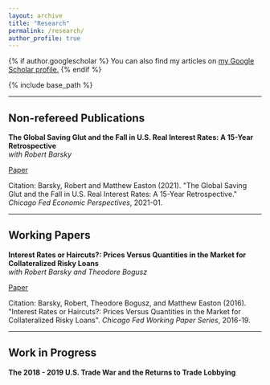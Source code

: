 ```yaml
---
layout: archive
title: "Research"
permalink: /research/
author_profile: true
---
```


{% if author.googlescholar %}
  You can also find my articles on <u><a href="{{author.googlescholar}}">my Google Scholar profile</a>.</u>
{% endif %}

{% include base_path %}

---

Non-refereed Publications
---

**The Global Saving Glut and the Fall in U.S. Real Interest Rates: A 15-Year Retrospective** <br>
*with Robert Barsky*

[Paper](http://mattheweaston.github.io/files/ep2021_01.pdf)

Citation: Barsky, Robert and Matthew Easton (2021). &quot;The Global Saving Glut and the Fall in U.S. Real Interest Rates: A 15-Year Retrospective.&quot; <i>Chicago Fed Economic Perspectives</i>, 2021-01.

---

Working Papers
---

**Interest Rates or Haircuts?: Prices Versus Quantities in the Market for Collateralized Risky Loans** <br>
*with Robert Barsky and Theodore Bogusz*

[Paper](http://mattheweaston.github.io/files/frbchiwp_201609.pdf)

Citation: Barsky, Robert, Theodore Bogusz, and Matthew Easton (2016). "Interest Rates or Haircuts?: Prices Versus Quantities in the Market for Collateralized Risky Loans". *Chicago Fed Working Paper Series*, 2016-19.

---

Work in Progress
---

**The 2018 - 2019 U.S. Trade War and the Returns to Trade Lobbying**